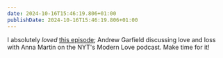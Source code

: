 ```yaml
---
date: 2024-10-16T15:46:19.806+01:00
publishDate: 2024-10-16T15:46:19.806+01:00
---
```


I absolutely _loved_ [this episode](https://www.nytimes.com/2024/10/09/podcasts/modern-love-andrew-garfield.html); Andrew Garfield discussing love and loss with Anna Martin on the NYT's Modern Love podcast. Make time for it!
